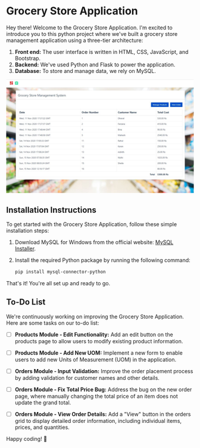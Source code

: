 # Grocery Store Application

Hey there! Welcome to the Grocery Store Application. I'm excited to introduce you to this python project where we've built a grocery store management application using a three-tier architecture:

1. **Front end:** The user interface is written in HTML, CSS, JavaScript, and Bootstrap.
2. **Backend:** We've used Python and Flask to power the application.
3. **Database:** To store and manage data, we rely on MySQL.

![Homepage](homepage.JPG)

## Installation Instructions

To get started with the Grocery Store Application, follow these simple installation steps:

1. Download MySQL for Windows from the official website: [MySQL Installer](https://dev.mysql.com/downloads/installer/).
2. Install the required Python package by running the following command:

   ```bash
   pip install mysql-connector-python
   ```

That's it! You're all set up and ready to go.

## To-Do List

We're continuously working on improving the Grocery Store Application. Here are some tasks on our to-do list:

- [ ] **Products Module - Edit Functionality:** Add an edit button on the products page to allow users to modify existing product information.

- [ ] **Products Module - Add New UOM:** Implement a new form to enable users to add new Units of Measurement (UOM) in the application.

- [ ] **Orders Module - Input Validation:** Improve the order placement process by adding validation for customer names and other details.

- [ ] **Orders Module - Fix Total Price Bug:** Address the bug on the new order page, where manually changing the total price of an item does not update the grand total.

- [ ] **Orders Module - View Order Details:** Add a "View" button in the orders grid to display detailed order information, including individual items, prices, and quantities.

Happy coding! :rocket:
